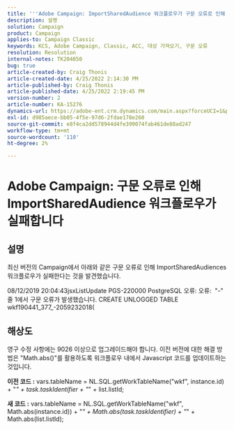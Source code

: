 ```yaml
---
title: '''Adobe Campaign: ImportSharedAudience 워크플로우가 구문 오류로 인해 실패합니다.'
description: 설명
solution: Campaign
product: Campaign
applies-to: Campaign Classic
keywords: KCS, Adobe Campaign, Classic, ACC, 대상 가져오기, 구문 오류
resolution: Resolution
internal-notes: TK204050
bug: true
article-created-by: Craig Thonis
article-created-date: 4/25/2022 2:14:30 PM
article-published-by: Craig Thonis
article-published-date: 4/25/2022 2:19:45 PM
version-number: 2
article-number: KA-15276
dynamics-url: https://adobe-ent.crm.dynamics.com/main.aspx?forceUCI=1&pagetype=entityrecord&etn=knowledgearticle&id=19d73c03-a2c4-ec11-a7b6-0022480a1ec2
exl-id: d985aece-bb05-4f5e-97d6-2fdae178e260
source-git-commit: e8f4ca2dd578944d4fe399074fab461de88ad247
workflow-type: tm+mt
source-wordcount: '110'
ht-degree: 2%

---
```


# Adobe Campaign: 구문 오류로 인해 ImportSharedAudience 워크플로우가 실패합니다

## 설명


최신 버전의 Campaign에서 아래와 같은 구문 오류로 인해 ImportSharedAudiences 워크플로우가 실패한다는 것을 발견했습니다.

08/12/2019 20:04:43jsxListUpdate PGS-220000 PostgreSQL 오류: 오류:  &quot;-&quot; 줄 1에서 구문 오류가 발생했습니다. CREATE UNLOGGED TABLE wkf190441_377_-2059232018(                                            


## 해상도


영구 수정 사항에는 9026 이상으로 업그레이드해야 합니다. 이전 버전에 대한 해결 방법은 &quot;Math.abs()&quot;를 활용하도록 워크플로우 내에서 Javascript 코드를 업데이트하는 것입니다.

<b>이전 코드 :</b>
vars.tableName = NL.SQL.getWorkTableName(&quot;wkf&quot;, instance.id) + &quot;_&quot; + task.taskIdentifier + &quot;_&quot; + list.listId;

<b>새 코드 :</b>
vars.tableName = NL.SQL.getWorkTableName(&quot;wkf&quot;, Math.abs(instance.id)) + &quot;_&quot; + Math.abs(task.taskIdentifier) + &quot;_&quot; + Math.abs(list.listId);
